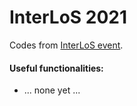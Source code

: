 # InterLoS 2021

Codes from [InterLoS event](https://interlos.fi.muni.cz/). 

#### Useful functionalities: 

* ... none yet ...